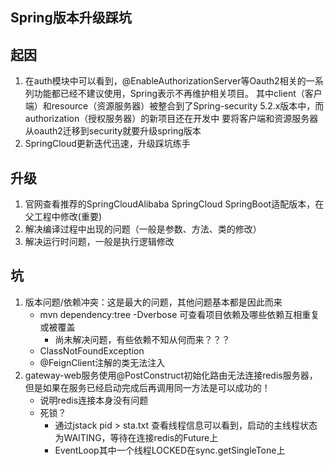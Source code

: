 Spring版本升级踩坑
------------

## 起因
1. 在auth模块中可以看到，@EnableAuthorizationServer等Oauth2相关的一系列功能都已经不建议使用，Spring表示不再维护相关项目。
   其中client（客户端）和resource（资源服务器）被整合到了Spring-security 5.2.x版本中，而authorization（授权服务器）的新项目还在开发中
   要将客户端和资源服务器从oauth2迁移到security就要升级spring版本
2. SpringCloud更新迭代迅速，升级踩坑练手

## 升级
1. 官网查看推荐的SpringCloudAlibaba SpringCloud SpringBoot适配版本，在父工程中修改(重要)
2. 解决编译过程中出现的问题（一般是参数、方法、类的修改）
3. 解决运行时问题，一般是执行逻辑修改

## 坑
1. 版本问题/依赖冲突：这是最大的问题，其他问题基本都是因此而来
   * mvn dependency:tree -Dverbose 可查看项目依赖及哪些依赖互相重复或被覆盖
     * 尚未解决问题，有些依赖不知从何而来？？？
   * ClassNotFoundException
   * @FeignClient注解的类无法注入
2. gateway-web服务使用@PostConstruct初始化路由无法连接redis服务器，但是如果在服务已经启动完成后再调用同一方法是可以成功的！
   * 说明redis连接本身没有问题
   * 死锁？
     * 通过jstack pid > sta.txt 查看线程信息可以看到，启动的主线程状态为WAITING，等待在连接redis的Future上
     * EventLoop其中一个线程LOCKED在sync.getSingleTone上



